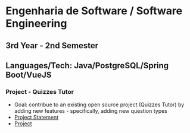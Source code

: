 # Engenharia de Software / Software Engineering

## 3rd Year - 2nd Semester

## Languages/Tech: Java/PostgreSQL/Spring Boot/VueJS

### Project - Quizzes Tutor
- Goal: contribue to an existing open source project (Quizzes Tutor) by adding new features - specifically, adding new question types
- [Project Statement](./quizzes-tutor/project-statement.png)
- [Project](./quizzes-tutor/quizzes-tutor)
